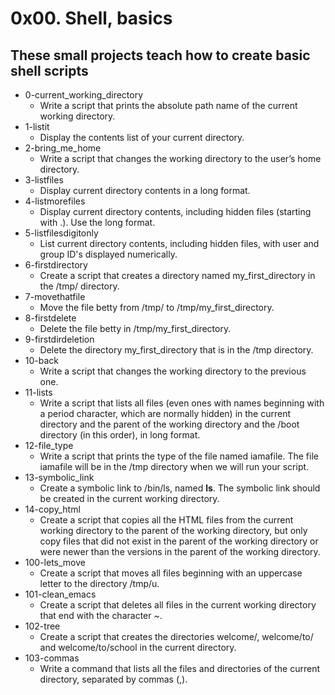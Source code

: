 # 0x00. Shell, basics
## These small projects teach how to create basic shell scripts
- 0-current_working_directory
	- Write a script that prints the absolute path name of the current working directory.
- 1-listit
	- Display the contents list of your current directory.
- 2-bring_me_home
	- Write a script that changes the working directory to the user’s home directory.
- 3-listfiles
	- Display current directory contents in a long format.
- 4-listmorefiles
	- Display current directory contents, including hidden files (starting with .). Use the long format.
- 5-listfilesdigitonly
	- List current directory contents, including hidden files, with user and group ID's displayed numerically.
- 6-firstdirectory
	- Create a script that creates a directory named my_first_directory in the /tmp/ directory.
- 7-movethatfile
	- Move the file betty from /tmp/ to /tmp/my_first_directory.
- 8-firstdelete
	- Delete the file betty in /tmp/my_first_directory.
- 9-firstdirdeletion
	- Delete the directory my_first_directory that is in the /tmp directory.
- 10-back
	- Write a script that changes the working directory to the previous one.
- 11-lists
	- Write a script that lists all files (even ones with names beginning with a period character, which are normally hidden) in the current directory and the parent of the working directory and the /boot directory (in this order), in long format.
- 12-file_type
	- Write a script that prints the type of the file named iamafile. The file iamafile will be in the /tmp directory when we will run your script.
- 13-symbolic_link
	- Create a symbolic link to /bin/ls, named __ls__. The symbolic link should be created in the current working directory.
- 14-copy_html
	- Create a script that copies all the HTML files from the current working directory to the parent of the working directory, but only copy files that did not exist in the parent of the working directory or were newer than the versions in the parent of the working directory.
- 100-lets_move
	- Create a script that moves all files beginning with an uppercase letter to the directory /tmp/u.
- 101-clean_emacs
	- Create a script that deletes all files in the current working directory that end with the character ~.
- 102-tree
	- Create a script that creates the directories welcome/, welcome/to/ and welcome/to/school in the current directory.
- 103-commas
	- Write a command that lists all the files and directories of the current directory, separated by commas (,).
